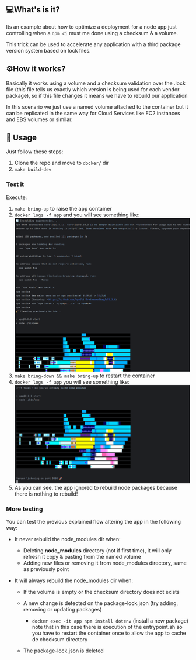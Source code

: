 ## 💻What's is it?

Its an example about how to optimize a deployment for a node app just controlling when a `npm ci` must me done using a checksum & a volume.

This trick can be used to accelerate any application with a third package version system based on lock files.



## ⚙️How it works?

Basically it works using a volume and a checksum validation over the .lock file (this file tells us exactly which version is being used for each vendor package), so if this file changes it means we have to rebuild our application

In this scenario we just use a named volume attached to the container but it can be replicated in the same way for Cloud Services like EC2 instances and EBS volumes or similar.



## 🚀 Usage

Just follow these steps:

1. Clone the repo and move to `docker/` dir
2. `make build-dev`

### Test it

Execute:

1. `make bring-up` to raise the app container
2. `docker logs -f app`  and you will see something like:
   ![img.png](img.png)
3. `make bring-down && make bring-up` to restart the container
4. `docker logs -f app` you will see something like:
   ![img_1.png](img_1.png)
5. As you can see, the app ignored to rebuild node packages because there is nothing to rebuild!

### More testing

You can test the previous explained flow altering the app in the following way:

- It never rebuild the node_modules dir when:

  - Deleting **node_modules** directory (not if first time), it will only refresh it copy & pasting from the named volume
  - Adding new files or removing it from node_modules directory, same as previously point

- It will always rebuild the node_modules dir when:

  - If the volume is empty or the checksum directory does not exists

  - A new change is detected on the package-lock.json (try adding, removing or updating packages)

    - `docker exec -it app npm install dotenv` (install a new package) note that in this case there is execution of the entrypoint.sh so you have to restart the container once to allow the app to cache de checksum directory

  - The package-lock.json is deleted

